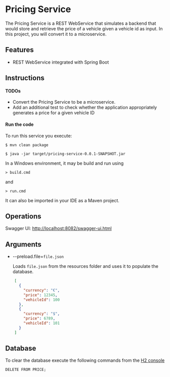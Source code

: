 # Pricing Service

The Pricing Service is a REST WebService that simulates a backend that
would store and retrieve the price of a vehicle given a vehicle id as
input. In this project, you will convert it to a microservice.


## Features

- REST WebService integrated with Spring Boot

## Instructions

#### TODOs

- Convert the Pricing Service to be a microservice.
- Add an additional test to check whether the application appropriately generates a price for a given vehicle ID

#### Run the code

To run this service you execute:

```
$ mvn clean package
```

```
$ java -jar target/pricing-service-0.0.1-SNAPSHOT.jar
```
In a Windows environment, it may be build and run using
```
> build.cmd
```
and
```
> run.cmd
```

It can also be imported in your IDE as a Maven project.

## Operations

Swagger UI: [http://localhost:8082/swagger-ui.html](http://localhost:8082/swagger-ui.html)

## Arguments

- --preload.file=`file.json`

  Loads `file.json` from the resources folder and uses it to populate the database.

```json
    [
      {
        "currency": "€",
        "price": 12345,
        "vehicleId": 100
      },
      {
        "currency": "$",
        "price": 6789,
        "vehicleId": 101
      }
    ]
```

## Database
To clear the database execute the following commands from the [H2 console](http://localhost:8082/h2-console)
```roomsql
DELETE FROM PRICE; 
```
